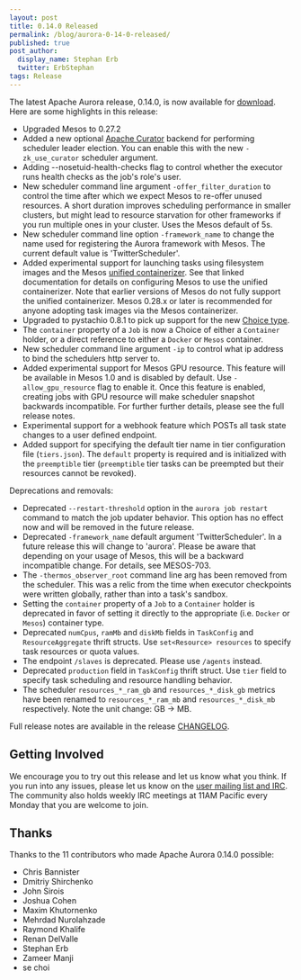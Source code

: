 ```yaml
---
layout: post
title: 0.14.0 Released
permalink: /blog/aurora-0-14-0-released/
published: true
post_author:
  display_name: Stephan Erb
  twitter: ErbStephan
tags: Release
---
```


The latest Apache Aurora release, 0.14.0, is now available for
[download](http://aurora.apache.org/downloads/). Here are some highlights in this release:

  - Upgraded Mesos to 0.27.2
  - Added a new optional [Apache Curator](https://curator.apache.org/) backend for performing
    scheduler leader election. You can enable this with the new `-zk_use_curator` scheduler argument.
  - Adding --nosetuid-health-checks flag to control whether the executor runs health checks as the
    job's role's user.
  - New scheduler command line argument `-offer_filter_duration` to control the time after which we
    expect Mesos to re-offer unused resources. A short duration improves scheduling performance in
    smaller clusters, but might lead to resource starvation for other frameworks if you run multiple
    ones in your cluster. Uses the Mesos default of 5s.
  - New scheduler command line option `-framework_name`  to change the name used for registering
    the Aurora framework with Mesos. The current default value is 'TwitterScheduler'.
  - Added experimental support for launching tasks using filesystem images and the Mesos [unified
    containerizer](https://github.com/apache/mesos/blob/master/docs/container-image.md). See that
    linked documentation for details on configuring Mesos to use the unified containerizer. Note that
    earlier versions of Mesos do not fully support the unified containerizer. Mesos 0.28.x or later is
    recommended for anyone adopting task images via the Mesos containerizer.
  - Upgraded to pystachio 0.8.1 to pick up support for the new [Choice type](https://github.com/wickman/pystachio/blob/v0.8.1/README.md#choices).
  - The `container` property of a `Job` is now a Choice of either a `Container` holder, or a direct
    reference to either a `Docker` or `Mesos` container.
  - New scheduler command line argument `-ip` to control what ip address to bind the schedulers http
    server to.
  - Added experimental support for Mesos GPU resource. This feature will be available in Mesos 1.0
    and is disabled by default. Use `-allow_gpu_resource` flag to enable it. Once this feature is
    enabled, creating jobs with GPU resource will make scheduler snapshot backwards incompatible.
    For further further details, please see the full release notes.
  - Experimental support for a webhook feature which POSTs all task state changes to a user defined
    endpoint.
  - Added support for specifying the default tier name in tier configuration file (`tiers.json`). The
    `default` property is required and is initialized with the `preemptible` tier (`preemptible` tier
    tasks can be preempted but their resources cannot be revoked).

Deprecations and removals:

  - Deprecated `--restart-threshold` option in the `aurora job restart` command to match the job
    updater behavior. This option has no effect now and will be removed in the future release.
  - Deprecated `-framework_name` default argument 'TwitterScheduler'. In a future release this
    will change to 'aurora'. Please be aware that depending on your usage of Mesos, this will
    be a backward incompatible change. For details, see MESOS-703.
  - The `-thermos_observer_root` command line arg has been removed from the scheduler. This was a
    relic from the time when executor checkpoints were written globally, rather than into a task's
    sandbox.
  - Setting the `container` property of a `Job` to a `Container` holder is deprecated in favor of
    setting it directly to the appropriate (i.e. `Docker` or `Mesos`) container type.
  - Deprecated `numCpus`, `ramMb` and `diskMb` fields in `TaskConfig` and `ResourceAggregate` thrift
    structs. Use `set<Resource> resources` to specify task resources or quota values.
  - The endpoint `/slaves` is deprecated. Please use `/agents` instead.
  - Deprecated `production` field in `TaskConfig` thrift struct. Use `tier` field to specify task
    scheduling and resource handling behavior.
  - The scheduler `resources_*_ram_gb` and `resources_*_disk_gb` metrics have been renamed to
    `resources_*_ram_mb` and `resources_*_disk_mb` respectively. Note the unit change: GB -> MB.

Full release notes are available in the release
[CHANGELOG](https://gitbox.apache.org/repos/asf?p=aurora.git&f=CHANGELOG&hb=rel/0.14.0).

## Getting Involved

We encourage you to try out this release and let us know what you think. If you run into any issues,
please let us know on the [user mailing list and IRC](https://aurora.apache.org/community/). The
community also holds weekly IRC meetings at 11AM Pacific every Monday that you are welcome to join.

## Thanks

Thanks to the 11 contributors who made Apache Aurora 0.14.0 possible:

* Chris Bannister
* Dmitriy Shirchenko
* John Sirois
* Joshua Cohen
* Maxim Khutornenko
* Mehrdad Nurolahzade
* Raymond Khalife
* Renan DelValle
* Stephan Erb
* Zameer Manji
* se choi
